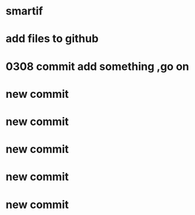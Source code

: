 # smartif
# add files to github
# 0308 commit  add something ,go on

# new commit
# new commit
# new commit
# new commit
# new commit
